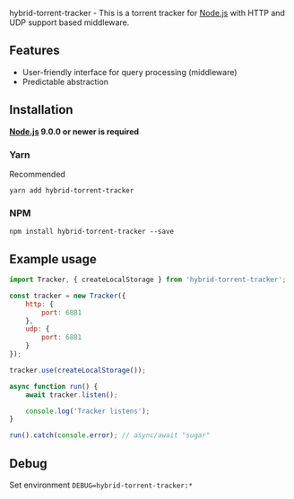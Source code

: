 hybrid-torrent-tracker - This is a torrent tracker for [Node.js](https://nodejs.org) with HTTP and UDP support based middleware.

## Features
- User-friendly interface for query processing (middleware)
- Predictable abstraction

## Installation
**[Node.js](https://nodejs.org/) 9.0.0 or newer is required**  

### Yarn
Recommended
```shell
yarn add hybrid-torrent-tracker
```

### NPM
```shell
npm install hybrid-torrent-tracker --save
```

## Example usage

```js
import Tracker, { createLocalStorage } from 'hybrid-torrent-tracker';

const tracker = new Tracker({
	http: {
		port: 6881
	},
	udp: {
		port: 6881
	}
});

tracker.use(createLocalStorage());

async function run() {
	await tracker.listen();

	console.log('Tracker listens');
}

run().catch(console.error); // async/await "sugar"
```

## Debug
Set environment `DEBUG=hybrid-torrent-tracker:*`
